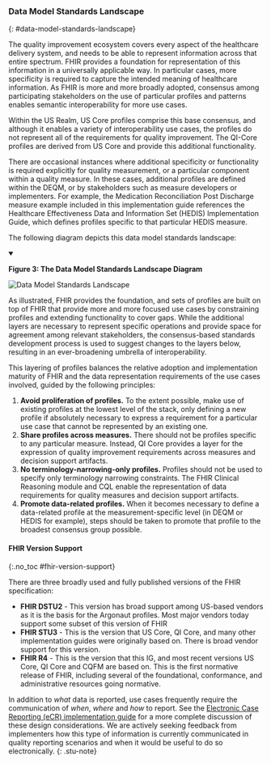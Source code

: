 
### Data Model Standards Landscape
{: #data-model-standards-landscape}

The quality improvement ecosystem covers every aspect of the healthcare
delivery system, and needs to be able to represent information across that
entire spectrum. FHIR provides a foundation for representation of this
information in a universally applicable way. In particular cases, more
specificity is required to capture the intended meaning of healthcare
information. As FHIR is more and more broadly adopted, consensus among
participating stakeholders on the use of particular profiles and patterns
enables semantic interoperability for more use cases.

Within the US Realm, US Core profiles comprise this base consensus, and
although it enables a variety of interoperability use cases, the profiles do not
represent all of the requirements for quality improvement. The QI-Core profiles
are derived from US Core and provide this additional functionality.

There are occasional instances where additional specificity or functionality
is required explicitly for quality measurement, or a particular component within
a quality measure. In these cases, additional profiles are defined within the
DEQM, or by stakeholders such as measure developers or implementers. For
example, the Medication Reconciliation Post Discharge measure example included
in this implementation guide references the Healthcare Effectiveness Data and
Information Set (HEDIS) Implementation Guide, which defines profiles specific to
that particular HEDIS measure.

The following diagram depicts this data model standards landscape:

<details open>
<summary>

<b>Figure 3: The Data Model Standards Landscape Diagram</b>

</summary>

<img src="data-model-standards-landscape.png" alt="Data Model
Standards Landscape" class="img-responsive img-rounded center-block"/>

</details>


As illustrated, FHIR provides the foundation, and sets of profiles are built
on top of FHIR that provide more and more focused use cases by constraining
profiles and extending functionality to cover gaps. While the additional layers
are necessary to represent specific operations and provide space for agreement
among relevant stakeholders, the consensus-based standards development process
is used to suggest changes to the layers below, resulting in an ever-broadening
umbrella of interoperability.

This layering of profiles balances the relative adoption and implementation
maturity of FHIR and the data representation requirements of the use cases
involved, guided by the following principles:

1.  **Avoid proliferation of profiles.** To the extent possible, make
use of existing profiles at the lowest level of the stack, only defining a new
profile if absolutely necessary to express a requirement for a particular use
case that cannot be represented by an existing one.
2.  **Share profiles across measures.** There should not be profiles specific to any particular
measure. Instead, QI Core provides a layer for the expression of quality
improvement requirements across measures and decision support artifacts.
3.  **No terminology-narrowing-only profiles.** Profiles should not be used
to specify only terminology narrowing constraints. The FHIR Clinical Reasoning
module and CQL enable the representation of data requirements for quality
measures and decision support artifacts.
4.  **Promote data-related profiles.** When it becomes necessary to define a data-related profile at the
measurement-specific level (in DEQM or HEDIS for example), steps should be taken
to promote that profile to the broadest consensus group possible.

#### FHIR Version Support
{:.no_toc #fhir-version-support}

There are three broadly used and fully published versions of the FHIR
specification:

-  **FHIR DSTU2** - This version has broad support among US-based
vendors as it is the basis for the Argonaut profiles. Most major vendors today
support some subset of this version of FHIR
-    **FHIR STU3** - This is
the version that US Core, QI Core, and many other implementation guides were originally based on. There is broad vendor support for this version.
-  **FHIR R4** - This is the version that this IG, and most recent versions US Core, QI Core and CQFM are based on. This is the first normative release of FHIR, including several of the
foundational, conformance, and administrative resources going normative.

In addition to _what_ data is reported, use cases frequently require the
communication of _when_, _where_ and _how_ to report. See the
[Electronic Case Reporting (eCR) implementation guide](http://hl7.org/fhir/us/ecr/2018Sep/design-considerations.html#fhir-design-considerations)
for a more complete discussion of these design considerations. We are actively
seeking feedback from implementers how this type of information is currently
communicated in quality reporting scenarios and when it would be useful to do
so electronically.
{: .stu-note}
